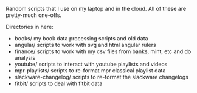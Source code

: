Random scripts that I use on my laptop and in the cloud.  All of these are pretty-much one-offs.

Directories in here:

 * books/   my book data processing scripts and old data
 * angular/  scripts to work with svg and html angular rulers
 * finance/  scripts to work with my csv files from banks, mint, etc and do analysis
 * youtube/  scripts to interact with youtube playlists and videos
 * mpr-playlists/  scripts to re-format mpr classical playlist data
 * slackware-changelog/ scripts to re-format the slackware changelogs
 * fitbit/  scripts to deal with fitbit data
